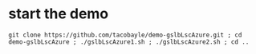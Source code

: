 # start the demo
```
git clone https://github.com/tacobayle/demo-gslbLscAzure.git ; cd demo-gslbLscAzure ; ./gslbLscAzure1.sh ; ./gslbLscAzure2.sh ; cd ..
```
